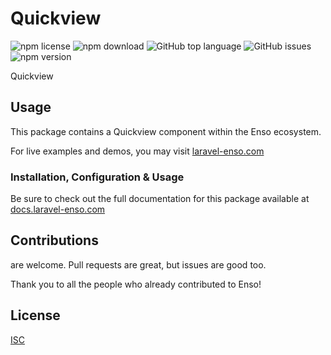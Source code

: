 # Quickview

![npm license](https://img.shields.io/npm/l/@enso-ui/quickview.svg) 
![npm download](https://img.shields.io/npm/dm/@enso-ui/quickview.svg) 
![GitHub top language](https://img.shields.io/github/languages/top/enso-ui/quickview.svg) 
![GitHub issues](https://img.shields.io/github/issues/enso-ui/quickview.svg) 
![npm version](https://img.shields.io/npm/v/@enso-ui/quickview.svg) 

Quickview

## Usage

This package contains a Quickview component within the Enso ecosystem.

For live examples and demos, you may visit [laravel-enso.com](https://www.laravel-enso.com)

### Installation, Configuration & Usage

Be sure to check out the full documentation for this package available at [docs.laravel-enso.com](https://docs.laravel-enso.com/frontend/quickview.html)

## Contributions

are welcome. Pull requests are great, but issues are good too.

Thank you to all the people who already contributed to Enso!

## License

[ISC](https://opensource.org/licenses/ISC)
